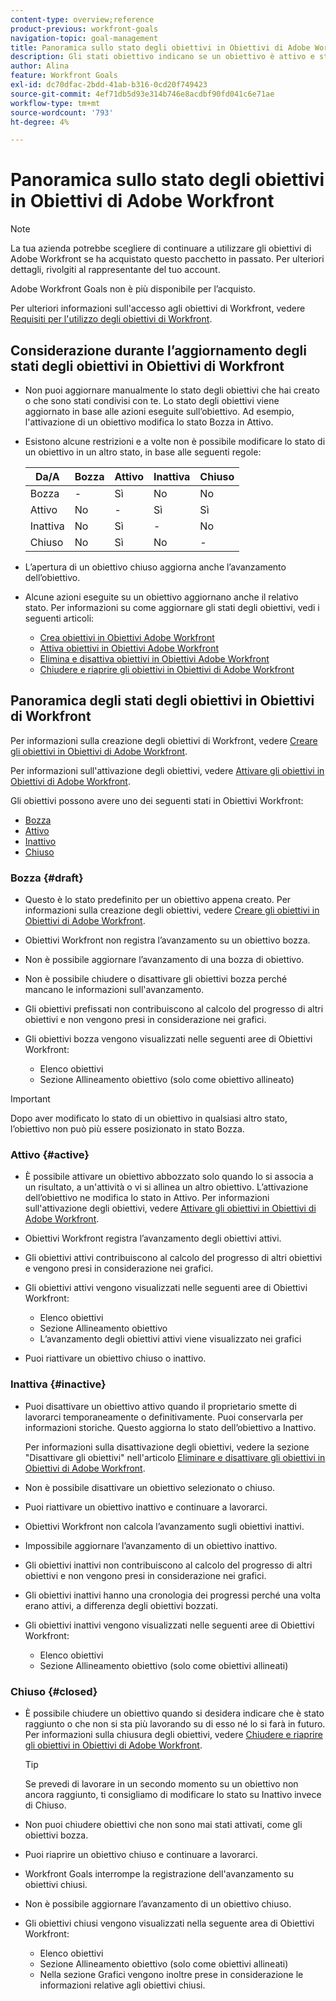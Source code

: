 ```yaml
---
content-type: overview;reference
product-previous: workfront-goals
navigation-topic: goal-management
title: Panoramica sullo stato degli obiettivi in Obiettivi di Adobe Workfront
description: Gli stati obiettivo indicano se un obiettivo è attivo e sta registrando l’avanzamento, oppure se è inattivo, bozza o già raggiunto.
author: Alina
feature: Workfront Goals
exl-id: dc70dfac-2bdd-41ab-b316-0cd20f749423
source-git-commit: 4ef71db5d93e314b746e8acdbf90fd041c6e71ae
workflow-type: tm+mt
source-wordcount: '793'
ht-degree: 4%

---
```


# Panoramica sullo stato degli obiettivi in Obiettivi di Adobe Workfront

<!--Audited: 4/2025-->

>[!NOTE]
>
>La tua azienda potrebbe scegliere di continuare a utilizzare gli obiettivi di Adobe Workfront se ha acquistato questo pacchetto in passato. Per ulteriori dettagli, rivolgiti al rappresentante del tuo account.
>
>Adobe Workfront Goals non è più disponibile per l’acquisto.
>
>Per ulteriori informazioni sull&#39;accesso agli obiettivi di Workfront, vedere [Requisiti per l&#39;utilizzo degli obiettivi di Workfront](/help/quicksilver/workfront-goals/goal-management/access-needed-for-wf-goals.md).

<!--Old:

>[!IMPORTANT]
>
>Your organization must have the following to use the functionality described in this article:
>
>* For the new plan and license structure:
>
>   * The Ultimate Workfront plan 
>    
>* For the current plan and license structure: 
>
>   * A Pro or higher Workfront plan
>   * An Adobe Workfront Goals license in addition to a Workfront license.
>
>Contact your Workfront account manager to learn about a Workfront Goals license.    
> 
>For additional information about access to Workfront Goals, see [Requirements to use Workfront Goals](/help/quicksilver/workfront-goals/goal-management/access-needed-for-wf-goals.md).   -->

## Considerazione durante l’aggiornamento degli stati degli obiettivi in Obiettivi di Workfront

* Non puoi aggiornare manualmente lo stato degli obiettivi che hai creato o che sono stati condivisi con te. Lo stato degli obiettivi viene aggiornato in base alle azioni eseguite sull’obiettivo. Ad esempio, l&#39;attivazione di un obiettivo modifica lo stato Bozza in Attivo.
* Esistono alcune restrizioni e a volte non è possibile modificare lo stato di un obiettivo in un altro stato, in base alle seguenti regole:

  | Da/A | Bozza | Attivo | Inattiva | Chiuso |
  |---|---|---|---|---|
  | Bozza | - | Sì | No | No |
  | Attivo | No | - | Sì | Sì |
  | Inattiva | No | Sì | - | No |
  | Chiuso | No | Sì | No | - |

* L’apertura di un obiettivo chiuso aggiorna anche l’avanzamento dell’obiettivo.
* Alcune azioni eseguite su un obiettivo aggiornano anche il relativo stato. Per informazioni su come aggiornare gli stati degli obiettivi, vedi i seguenti articoli:

   * [Crea obiettivi in Obiettivi Adobe Workfront](../../workfront-goals/goal-management/create-goals.md)
   * [Attiva obiettivi in Obiettivi Adobe Workfront](../../workfront-goals/goal-management/activate-goals.md)
   * [Elimina e disattiva obiettivi in Obiettivi Adobe Workfront](../../workfront-goals/goal-management/delete-and-deactivate-goals.md)
   * [Chiudere e riaprire gli obiettivi in Obiettivi di Adobe Workfront](../../workfront-goals/goal-management/close-and-reopen-goals.md)

## Panoramica degli stati degli obiettivi in Obiettivi di Workfront

Per informazioni sulla creazione degli obiettivi di Workfront, vedere [Creare gli obiettivi in Obiettivi di Adobe Workfront](../../workfront-goals/goal-management/create-goals.md).

Per informazioni sull&#39;attivazione degli obiettivi, vedere [Attivare gli obiettivi in Obiettivi di Adobe Workfront](../../workfront-goals/goal-management/activate-goals.md).

Gli obiettivi possono avere uno dei seguenti stati in Obiettivi Workfront:

* [Bozza](#draft)
* [Attivo](#active)
* [Inattivo](#inactive)
* [Chiuso](#closed)

### Bozza {#draft}

* Questo è lo stato predefinito per un obiettivo appena creato. Per informazioni sulla creazione degli obiettivi, vedere [Creare gli obiettivi in Obiettivi di Adobe Workfront](../../workfront-goals/goal-management/create-goals.md).
* Obiettivi Workfront non registra l’avanzamento su un obiettivo bozza.
* Non è possibile aggiornare l’avanzamento di una bozza di obiettivo.
* Non è possibile chiudere o disattivare gli obiettivi bozza perché mancano le informazioni sull&#39;avanzamento.
* Gli obiettivi prefissati non contribuiscono al calcolo del progresso di altri obiettivi e non vengono presi in considerazione nei grafici.
* Gli obiettivi bozza vengono visualizzati nelle seguenti aree di Obiettivi Workfront:

   * Elenco obiettivi
   * Sezione Allineamento obiettivo (solo come obiettivo allineato)


>[!IMPORTANT]
>
>Dopo aver modificato lo stato di un obiettivo in qualsiasi altro stato, l’obiettivo non può più essere posizionato in stato Bozza.

### Attivo {#active}

* È possibile attivare un obiettivo abbozzato solo quando lo si associa a un risultato, a un&#39;attività o vi si allinea un altro obiettivo. L’attivazione dell’obiettivo ne modifica lo stato in Attivo. Per informazioni sull&#39;attivazione degli obiettivi, vedere [Attivare gli obiettivi in Obiettivi di Adobe Workfront](../../workfront-goals/goal-management/activate-goals.md).
* Obiettivi Workfront registra l’avanzamento degli obiettivi attivi.
* Gli obiettivi attivi contribuiscono al calcolo del progresso di altri obiettivi e vengono presi in considerazione nei grafici.
* Gli obiettivi attivi vengono visualizzati nelle seguenti aree di Obiettivi Workfront:

   * Elenco obiettivi
   * Sezione Allineamento obiettivo
   * L’avanzamento degli obiettivi attivi viene visualizzato nei grafici

* Puoi riattivare un obiettivo chiuso o inattivo.

### Inattiva {#inactive}

* Puoi disattivare un obiettivo attivo quando il proprietario smette di lavorarci temporaneamente o definitivamente. Puoi conservarla per informazioni storiche. Questo aggiorna lo stato dell’obiettivo a Inattivo.

  Per informazioni sulla disattivazione degli obiettivi, vedere la sezione &quot;Disattivare gli obiettivi&quot; nell&#39;articolo [Eliminare e disattivare gli obiettivi in Obiettivi di Adobe Workfront](../../workfront-goals/goal-management/delete-and-deactivate-goals.md).

* Non è possibile disattivare un obiettivo selezionato o chiuso.
* Puoi riattivare un obiettivo inattivo e continuare a lavorarci.
* Obiettivi Workfront non calcola l’avanzamento sugli obiettivi inattivi.
* Impossibile aggiornare l’avanzamento di un obiettivo inattivo.
* Gli obiettivi inattivi non contribuiscono al calcolo del progresso di altri obiettivi e non vengono presi in considerazione nei grafici.
* Gli obiettivi inattivi hanno una cronologia dei progressi perché una volta erano attivi, a differenza degli obiettivi bozzati.
* Gli obiettivi inattivi vengono visualizzati nelle seguenti aree di Obiettivi Workfront:

   * Elenco obiettivi
   * Sezione Allineamento obiettivo (solo come obiettivi allineati)

### Chiuso {#closed}

* È possibile chiudere un obiettivo quando si desidera indicare che è stato raggiunto o che non si sta più lavorando su di esso né lo si farà in futuro. Per informazioni sulla chiusura degli obiettivi, vedere [Chiudere e riaprire gli obiettivi in Obiettivi di Adobe Workfront](../../workfront-goals/goal-management/close-and-reopen-goals.md).

  >[!TIP]
  >
  >Se prevedi di lavorare in un secondo momento su un obiettivo non ancora raggiunto, ti consigliamo di modificare lo stato su Inattivo invece di Chiuso.

* Non puoi chiudere obiettivi che non sono mai stati attivati, come gli obiettivi bozza.
* Puoi riaprire un obiettivo chiuso e continuare a lavorarci.
* Workfront Goals interrompe la registrazione dell&#39;avanzamento su obiettivi chiusi.
* Non è possibile aggiornare l’avanzamento di un obiettivo chiuso.
* Gli obiettivi chiusi vengono visualizzati nella seguente area di Obiettivi Workfront:

   * Elenco obiettivi
   * Sezione Allineamento obiettivo (solo come obiettivi allineati)
   * Nella sezione Grafici vengono inoltre prese in considerazione le informazioni relative agli obiettivi chiusi.
